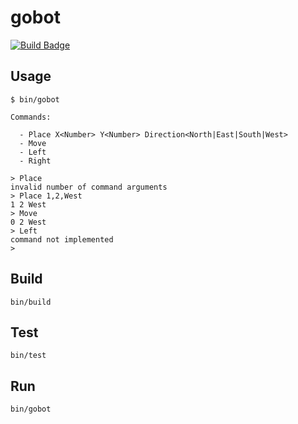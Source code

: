 # gobot

[![Build Badge][1]][2]

## Usage

```
$ bin/gobot

Commands:

  - Place X<Number> Y<Number> Direction<North|East|South|West>
  - Move
  - Left
  - Right

> Place
invalid number of command arguments
> Place 1,2,West
1 2 West
> Move
0 2 West
> Left
command not implemented
>
```


## Build

```
bin/build
```

## Test

```
bin/test
```

## Run

```
bin/gobot
```

[1]: https://codebuild.us-east-1.amazonaws.com/badges?uuid=eyJlbmNyeXB0ZWREYXRhIjoiMy9EbDM4dHZuWEN6Z3A3bEU2S3ZEcnVXQWdjYmhQSUQxVWs0UHp4WG5XdWY5WThoSkVLa0h4WU84UVFQRDRhdnFVSkFibGVYdTNhT0NIaXhFSFg3K1NJPSIsIml2UGFyYW1ldGVyU3BlYyI6IkFCNHZ5QmJKTUNrL1ZxNjQiLCJtYXRlcmlhbFNldFNlcmlhbCI6MX0%3D&branch=master
[2]: https://console.aws.amazon.com/codesuite/codebuild/projects/github-gobot/history?region=us-east-1
